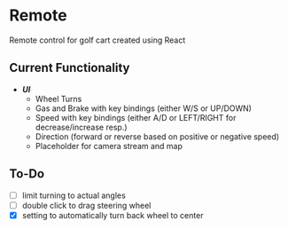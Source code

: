 # Remote
Remote control for golf cart created using React
## Current Functionality
- ***UI***
	- Wheel Turns
	- Gas and Brake with key bindings (either W/S or UP/DOWN)
	- Speed with key bindings (either A/D or LEFT/RIGHT for decrease/increase resp.)
	- Direction (forward or reverse based on positive or negative speed)
	- Placeholder for camera stream and  map

## To-Do
- [ ] limit turning to actual angles
- [ ] double click to drag steering wheel
- [x] setting to automatically turn back wheel to center
